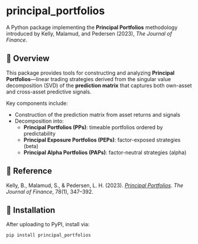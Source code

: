 # principal_portfolios

A Python package implementing the **Principal Portfolios** methodology introduced by Kelly, Malamud, and Pedersen (2023), *The Journal of Finance*.

## 📘 Overview

This package provides tools for constructing and analyzing **Principal Portfolios**—linear trading strategies derived from the singular value decomposition (SVD) of the **prediction matrix** that captures both own-asset and cross-asset predictive signals.

Key components include:

- Construction of the prediction matrix from asset returns and signals
- Decomposition into:
  - **Principal Portfolios (PPs)**: timeable portfolios ordered by predictability
  - **Principal Exposure Portfolios (PEPs)**: factor-exposed strategies (beta)
  - **Principal Alpha Portfolios (PAPs)**: factor-neutral strategies (alpha)

## 📖 Reference

Kelly, B., Malamud, S., & Pedersen, L. H. (2023). [*Principal Portfolios*](https://doi.org/10.1111/jofi.13199). *The Journal of Finance*, 78(1), 347–392.

## 🔧 Installation

After uploading to PyPI, install via:

```bash
pip install principal_portfolios
